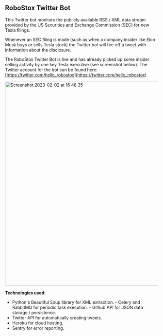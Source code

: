 ## RoboStox Twitter Bot

This Twitter bot monitors the publicly available RSS / XML data stream provided by the US Securities and Exchange Commission (SEC) for new Tesla filings.

Whenever an SEC filing is made (such as when a company insider like Elon Musk buys or sells Tesla stock) the Twitter bot will fire off a tweet with information about the disclosure.

The RoboStox Twitter Bot is live and has already picked up some insider selling activity by one key Tesla executive (see screenshot below). The Twitter account for the bot can be found here: [https://twitter.com/hello_robostox](https://twitter.com/hello_robostox)

<img width="671" alt="Screenshot 2023-02-02 at 16 48 35" src="https://user-images.githubusercontent.com/4712052/216388503-1586ae7f-04b2-4336-ab46-5b3c2520b33c.png">

**Technologies used:**
- Python's Beautiful Soup library for XML extraction. - Celery and RabbitMQ for periodic task execution. - Github API for JSON data storage / persistence.
- Twitter API for automatically creating tweets.
- Heroku for cloud hosting.
- Sentry for error reporting.
